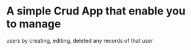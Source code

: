 # A simple Crud App that enable you to manage 
users by creating, editing, deleted any records of that user
